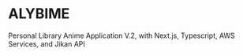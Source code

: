 # ALYBIME
Personal Library Anime Application V.2, with Next.js, Typescript, AWS Services, and Jikan API
